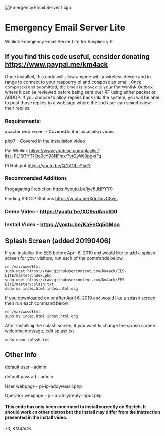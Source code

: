 ![Emergency Email Server Logo](https://github.com/km4ack/EES-LITE/blob/master/ees-lite-logo1.png)
# Emergency Email Server Lite 

Winlink Emergency Email Server Lite for Raspberry Pi

## If you find this code useful, consider donating https://www.paypal.me/km4ack

Once installed, this code will allow anyone with a wireless device and in range to connect to your raspberry pi and compose an email. Once composed and submitted, the email is moved to your Pat Winlink Outbox where it can be reviewed before being sent over RF using either packet or ARDOP. If you choose to allow replies back into the system, you will be able to post those replies to a webpage where the end user can search/view their replies.

### Requirements:

apache web server - Covered in the installation video

php7 - Covered in the installation video

Pat Winlink https://www.youtube.com/playlist?list=PL1QTYT4Qo9cY98NFmxrTvtGyWI9pgxtFq

Pi Hotspot https://youtu.be/QZtAOLcY5dY

### Recommended Additions

Progagating Prediction https://youtu.be/jye6JkIPYY0

Finding ARDOP Stations https://youtu.be/Xdp3iovC8ws

### Demo Video - https://youtu.be/XC9vdAnolO0

### Install Video - https://youtu.be/KaEeCq50Mno

## Splash Screen (added 20190406)
If you installed the EES before April 6, 2019 and would like to add a splash screen for your visitors, run each of the commands below.

    cd /var/www/html
    sudo wget https://raw.githubusercontent.com/km4ack/EES-LITE/master/index.php
    sudo wget https://raw.githubusercontent.com/km4ack/EES-LITE/master/splash.txt
    sudo mv index.html index.html.org
    
If you downloaded on or after April 6, 2019 and would like a splash screen then run each command below.

    cd /var/www/html
    sudo mv index.html index.html.org

After installing the splash screen, if you want to change the splash screen welcome message, edit splash.txt

    sudo nano splash.txt

## Other Info
default user - admin

default passwd - admin

User webpage - pi-ip-addy/email.php
  
Operator webpage - pi-ip-addy/reply-input.php

#### This code has only been confirmed to install correctly on Stretch. It should work on other distros but the install may differ from the instruction presented in the install video.

73, KM4ACK
